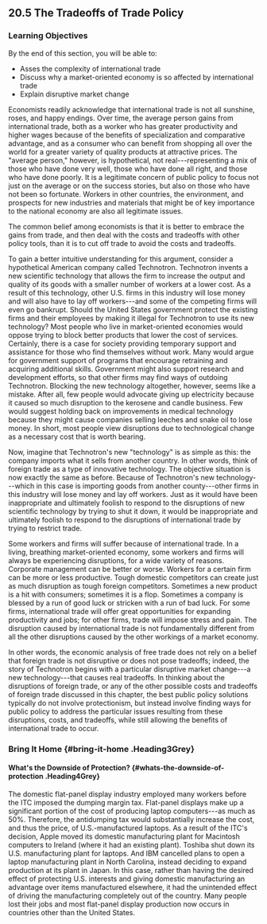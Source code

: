 ## 20.5 The Tradeoffs of Trade Policy

### Learning Objectives

By the end of this section, you will be able to:

-   Asses the complexity of international trade
-   Discuss why a market-oriented economy is so affected by
    international trade
-   Explain disruptive market change

Economists readily acknowledge that international trade is not all
sunshine, roses, and happy endings. Over time, the average person gains
from international trade, both as a worker who has greater productivity
and higher wages because of the benefits of specialization and
comparative advantage, and as a consumer who can benefit from shopping
all over the world for a greater variety of quality products at
attractive prices. The "average person," however, is hypothetical, not
real---representing a mix of those who have done very well, those who
have done all right, and those who have done poorly. It is a legitimate
concern of public policy to focus not just on the average or on the
success stories, but also on those who have not been so fortunate.
Workers in other countries, the environment, and prospects for new
industries and materials that might be of key importance to the national
economy are also all legitimate issues.

The common belief among economists is that it is better to embrace the
gains from trade, and then deal with the costs and tradeoffs with other
policy tools, than it is to cut off trade to avoid the costs and
tradeoffs.

To gain a better intuitive understanding for this argument, consider a
hypothetical American company called Technotron. Technotron invents a
new scientific technology that allows the firm to increase the output
and quality of its goods with a smaller number of workers at a lower
cost. As a result of this technology, other U.S. firms in this industry
will lose money and will also have to lay off workers---and some of the
competing firms will even go bankrupt. Should the United States
government protect the existing firms and their employees by making it
illegal for Technotron to use its new technology? Most people who live
in market-oriented economies would oppose trying to block better
products that lower the cost of services. Certainly, there is a case for
society providing temporary support and assistance for those who find
themselves without work. Many would argue for government support of
programs that encourage retraining and acquiring additional skills.
Government might also support research and development efforts, so that
other firms may find ways of outdoing Technotron. Blocking the new
technology altogether, however, seems like a mistake. After all, few
people would advocate giving up electricity because it caused so much
disruption to the kerosene and candle business. Few would suggest
holding back on improvements in medical technology because they might
cause companies selling leeches and snake oil to lose money. In short,
most people view disruptions due to technological change as a necessary
cost that is worth bearing.

Now, imagine that Technotron's new "technology" is as simple as this:
the company imports what it sells from another country. In other words,
think of foreign trade as a type of innovative technology. The objective
situation is now exactly the same as before. Because of Technotron's new
technology---which in this case is importing goods from another
county---other firms in this industry will lose money and lay off
workers. Just as it would have been inappropriate and ultimately foolish
to respond to the disruptions of new scientific technology by trying to
shut it down, it would be inappropriate and ultimately foolish to
respond to the disruptions of international trade by trying to restrict
trade.

Some workers and firms will suffer because of international trade. In a
living, breathing market-oriented economy, some workers and firms will
always be experiencing disruptions, for a wide variety of reasons.
Corporate management can be better or worse. Workers for a certain firm
can be more or less productive. Tough domestic competitors can create
just as much disruption as tough foreign competitors. Sometimes a new
product is a hit with consumers; sometimes it is a flop. Sometimes a
company is blessed by a run of good luck or stricken with a run of bad
luck. For some firms, international trade will offer great opportunities
for expanding productivity and jobs; for other firms, trade will impose
stress and pain. The disruption caused by international trade is not
fundamentally different from all the other disruptions caused by the
other workings of a market economy.

In other words, the economic analysis of free trade does not rely on a
belief that foreign trade is not disruptive or does not pose tradeoffs;
indeed, the story of Technotron begins with a particular disruptive
market change---a new technology---that causes real tradeoffs. In
thinking about the disruptions of foreign trade, or any of the other
possible costs and tradeoffs of foreign trade discussed in this chapter,
the best public policy solutions typically do not involve protectionism,
but instead involve finding ways for public policy to address the
particular issues resulting from these disruptions, costs, and
tradeoffs, while still allowing the benefits of international trade to
occur.

### Bring It Home {#bring-it-home .Heading3Grey}

#### What's the Downside of Protection? {#whats-the-downside-of-protection .Heading4Grey}

The domestic flat-panel display industry employed many workers before
the ITC imposed the dumping margin tax. Flat-panel displays make up a
significant portion of the cost of producing laptop computers---as much
as 50%. Therefore, the antidumping tax would substantially increase the
cost, and thus the price, of U.S.-manufactured laptops. As a result of
the ITC's decision, Apple moved its domestic manufacturing plant for
Macintosh computers to Ireland (where it had an existing plant). Toshiba
shut down its U.S. manufacturing plant for laptops. And IBM cancelled
plans to open a laptop manufacturing plant in North Carolina, instead
deciding to expand production at its plant in Japan. In this case,
rather than having the desired effect of protecting U.S. interests and
giving domestic manufacturing an advantage over items manufactured
elsewhere, it had the unintended effect of driving the manufacturing
completely out of the country. Many people lost their jobs and most
flat-panel display production now occurs in countries other than the
United States.
